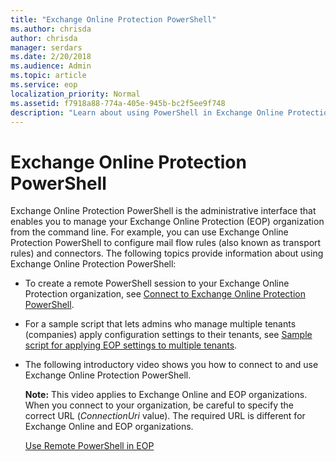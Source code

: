 ```yaml
---
title: "Exchange Online Protection PowerShell"
ms.author: chrisda
author: chrisda
manager: serdars
ms.date: 2/20/2018
ms.audience: Admin
ms.topic: article
ms.service: eop
localization_priority: Normal
ms.assetid: f7918a88-774a-405e-945b-bc2f5ee9f748
description: "Learn about using PowerShell in Exchange Online Protection"
---
```


# Exchange Online Protection PowerShell

Exchange Online Protection PowerShell is the administrative interface that enables you to manage your Exchange Online Protection (EOP) organization from the command line. For example, you can use Exchange Online Protection PowerShell to configure mail flow rules (also known as transport rules) and connectors. The following topics provide information about using Exchange Online Protection PowerShell:
  
- To create a remote PowerShell session to your Exchange Online Protection organization, see [Connect to Exchange Online Protection PowerShell](connect-to-exchange-online-protection-powershell.md).
  
- For a sample script that lets admins who manage multiple tenants (companies) apply configuration settings to their tenants, see [Sample script for applying EOP settings to multiple tenants](http://technet.microsoft.com/library/e87e84e1-7be0-44bf-a414-d91d60ed8817.aspx).
  
- The following introductory video shows you how to connect to and use Exchange Online Protection PowerShell.
  
  **Note:** This video applies to Exchange Online and EOP organizations. When you connect to your organization, be careful to specify the correct URL (_ConnectionUri_ value). The required URL is different for Exchange Online and EOP organizations.
  
  [Use Remote PowerShell in EOP](https://videoplayercdn.osi.office.net/hub/?csid=ux-cms-en-us-msoffice&uuid=9cb28006-c2cb-45b6-b72e-eeed8767dee7&AutoPlayVideo=false)
  

